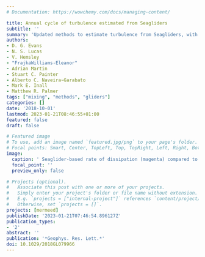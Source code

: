 ```yaml
---
# Documentation: https://wowchemy.com/docs/managing-content/

title: Annual cycle of turbulence estimated from Seagliders
subtitle: ''
summary: 'Updated methods to estimate turbulence from Seagliders, with a demonstration in the northeast Atlantic.'
authors:
- D. G. Evans
- N. S. Lucas
- V. Hemsley
- "FrajkaWilliams-Eleanor"
- Adrian Martin
- Stuart C. Painter
- Alberto C. Naveira~Garabato
- Mark E. Inall
- Matthew R. Palmer
tags: ["mixing", "methods", "gliders"]
categories: []
date: '2018-10-01'
lastmod: 2023-01-21T08:46:55+01:00
featured: false
draft: false

# Featured image
# To use, add an image named `featured.jpg/png` to your page's folder.
# Focal points: Smart, Center, TopLeft, Top, TopRight, Left, Right, BottomLeft, Bottom, BottomRight.
image:
  caption: ' Seaglider-based rate of dissipation (magenta) compared to dissipation rate estimated using the ADCP-based structure function approach (blue) and the original Beaird et al. (2012) method to estimate dissipation from glider observations using a fixed 30 m high-pass filter (gray). Time series are smoothed using a 4-day running mean. The colored shading shows the 90% confidence interval determined using a Monte Carlo approach. The gray shading indicates periods of excessive glider roll maneuvers. An estimate of glider-based dissipation rate is flagged when the number of roll maneuvers in a given 20 m depth bin exceeds 6. The gray shading indicates periods in which more than half the data used to calculate the 4-day average is flagged. The horizontal black bars denote individual glider deployments. (b) Distance between the Seaglider and the ADCP. (c) Seaglider- and ADCP-based dissipation rates averaged into bins of buoyancy frequency, N. Each N-bin contains 100 glider observations. The color of the glider data points indicates the mean number of glider roll maneuvers. The colored shading shows the 90% confidence interval determined using a Monte Carlo approach. ADCP = acoustic Doppler current profiler.'
  focal_point: ''
  preview_only: false

# Projects (optional).
#   Associate this post with one or more of your projects.
#   Simply enter your project's folder or file name without extension.
#   E.g. `projects = ["internal-project"]` references `content/project/deep-learning/index.md`.
#   Otherwise, set `projects = []`.
projects: [mermeed]
publishDate: '2023-01-21T07:46:54.896127Z'
publication_types:
- '2'
abstract: ''
publication: '*Geophys. Res. Lett.*'
doi: 10.1029/2018GL079966
---
```

